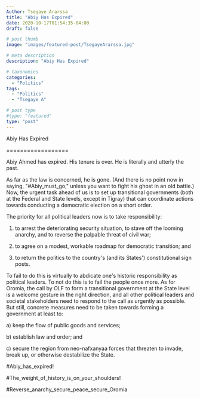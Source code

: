 ```yaml
---
Author: Tsegaye Ararssa
title: "Abiy Has Expired"
date: 2020-10-17T01:54:35-04:00
draft: false

# post thumb
image: "images/featured-post/TsegayeArarssa.jpg"

# meta description
description: "Abiy Has Expired"

# taxonomies
categories: 
  - "Politics"
tags:
  - "Politics"
  - "Tsegaye A"

# post type
#type: "featured"
type: "post"
---
```


Abiy Has Expired

==================

Abiy Ahmed has expired. His tenure is over. He is literally and utterly the past.

As far as the law is concerned, he is gone. (And there is no point now in saying, "#Abiy_must_go," unless you want to fight his ghost in an old battle.)
Now, the urgent task ahead of us is to set up transitional governments (both at the Federal and State levels, except in Tigray) that can coordinate actions towards conducting a democratic election on a short order.

The priority for all political leaders now is to take responsibility:

1. to arrest the deteriorating security situation, to stave off the looming anarchy, and to reverse the palpable threat of civil war;

2. to agree on a modest, workable roadmap for democratic transition; and 

3. to return the politics to the country's (and its States') constitutional sign posts.

To fail to do this is virtually to abdicate one's historic responsibility as political leaders. To not do this is to fail the people once more.
As for Oromia, the call by OLF to form a transitional government at the State level is a welcome gesture in the right direction, and all other political leaders and societal stakeholders need to respond to the call as urgently as possible.
But still, concrete measures need to be taken towards forming a government at least to:

a) keep the flow of public goods and services;

b) establish law and order; and

c) secure the region from neo-nafxanyaa forces that threaten to invade, break up, or otherwise destabilize the State.

#Abiy_has_expired!

#The_weight_of_history_is_on_your_shoulders!

#Reverse_anarchy_secure_peace_secure_Oromia
